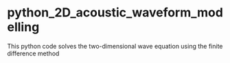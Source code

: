 # python_2D_acoustic_waveform_modelling
This python code solves the two-dimensional wave equation using the finite difference method
